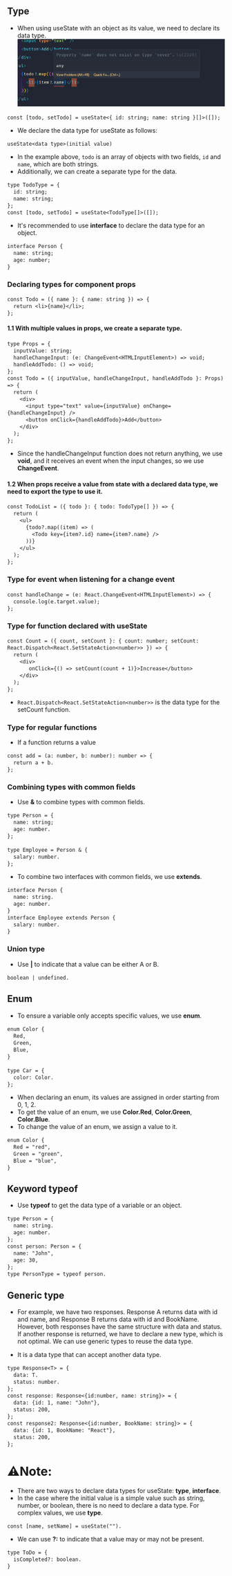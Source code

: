 
## Type

- When using useState with an object as its value, we need to declare its data type.
  ![alt text](image.png)

```tsx
const [todo, setTodo] = useState<{ id: string; name: string }[]>([]);
```

- We declare the data type for useState as follows:

```tsx
useState<data type>(initial value)
```

- In the example above, `todo` is an array of objects with two fields, `id` and `name`, which are both strings.
- Additionally, we can create a separate type for the data.

```tsx
type TodoType = {
  id: string;
  name: string;
};
const [todo, setTodo] = useState<TodoType[]>([]);
```

- It's recommended to use **interface** to declare the data type for an object.

```tsx
interface Person {
  name: string;
  age: number;
}
```

### Declaring types for component props

```tsx
const Todo = ({ name }: { name: string }) => {
  return <li>{name}</li>;
};
```

#### 1.1 With multiple values in props, we create a separate type.

```tsx
type Props = {
  inputValue: string;
  handleChangeInput: (e: ChangeEvent<HTMLInputElement>) => void;
  handleAddTodo: () => void;
};
const Todo = ({ inputValue, handleChangeInput, handleAddTodo }: Props) => {
  return (
    <div>
      <input type="text" value={inputValue} onChange={handleChangeInput} />
      <button onClick={handleAddTodo}>Add</button>
    </div>
  );
};
```

- Since the handleChangeInput function does not return anything, we use **void**, and it receives an event when the input changes, so we use **ChangeEvent<HTMLInputElement>**.

#### 1.2 When props receive a value from state with a declared data type, we need to export the type to use it.

```tsx
const TodoList = ({ todo }: { todo: TodoType[] }) => {
  return (
    <ul>
      {todo?.map((item) => (
        <Todo key={item?.id} name={item?.name} />
      ))}
    </ul>
  );
};
```

### Type for event when listening for a change event

```tsx
const handleChange = (e: React.ChangeEvent<HTMLInputElement>) => {
  console.log(e.target.value);
};
```

### Type for function declared with useState

```tsx
const Count = ({ count, setCount }: { count: number; setCount: React.Dispatch<React.SetStateAction<number>> }) => {
  return (
    <div>
       onClick={() => setCount(count + 1)}>Increase</button>
    </div>
  );
};
```

- `React.Dispatch<React.SetStateAction<number>>` is the data type for the setCount function.

### Type for regular functions

- If a function returns a value

```tsx
const add = (a: number, b: number): number => {
  return a + b.
};
```

### Combining types with common fields

- Use **&** to combine types with common fields.

```tsx
type Person = {
  name: string;
  age: number.
};

type Employee = Person & {
  salary: number.
};
```

- To combine two interfaces with common fields, we use **extends**.

```tsx
interface Person {
  name: string.
  age: number.
}
interface Employee extends Person {
  salary: number.
}
```
### Union type
- Use **|** to indicate that a value can be either A or B.

```tsx
boolean | undefined.
```

## Enum

- To ensure a variable only accepts specific values, we use **enum**.

```tsx
enum Color {
  Red,
  Green,
  Blue,
}

type Car = {
  color: Color.
};
```

- When declaring an enum, its values are assigned in order starting from 0, 1, 2.
- To get the value of an enum, we use **Color.Red**, **Color.Green**, **Color.Blue**.
- To change the value of an enum, we assign a value to it.

```tsx
enum Color {
  Red = "red",
  Green = "green",
  Blue = "blue",
}
```

## Keyword typeof
- Use **typeof** to get the data type of a variable or an object.

```tsx
type Person = {
  name: string.
  age: number.
};
const person: Person = {
  name: "John",
  age: 30,
};
type PersonType = typeof person.
```

## Generic type
- For example, we have two responses. Response A returns data with id and name, and Response B returns data with id and BookName. However, both responses have the same structure with data and status. If another response is returned, we have to declare a new type, which is not optimal. We can use generic types to reuse the data type.

- It is a data type that can accept another data type.

```tsx
type Response<T> = {
  data: T.
  status: number.
};
const response: Response<{id:number, name: string}> = {
  data: {id: 1, name: "John"},
  status: 200,
};
const response2: Response<{id:number, BookName: string}> = {
  data: {id: 1, BookName: "React"},
  status: 200,
};
```


# ⚠Note:

- There are two ways to declare data types for useState: **type**, **interface**.
- In the case where the initial value is a simple value such as string, number, or boolean, there is no need to declare a data type. For complex values, we use **type**.

```tsx
const [name, setName] = useState("").
```

- We can use **?:** to indicate that a value may or may not be present.

```tsx
type ToDo = {
  isCompleted?: boolean.
}
```
